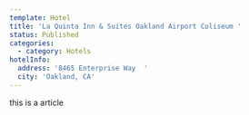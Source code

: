 ```yaml
---
template: Hotel
title: 'La Quinta Inn & Suites Oakland Airport Coliseum '
status: Published
categories:
  - category: Hotels
hotelInfo:
  address: '8465 Enterprise Way  '
  city: 'Oakland, CA'
---
```


this is a article
